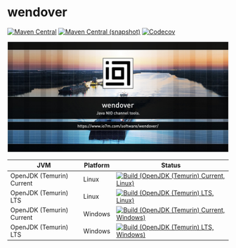wendover
===

[![Maven Central](https://img.shields.io/maven-central/v/com.io7m.wendover/com.io7m.wendover.svg?style=flat-square)](http://search.maven.org/#search%7Cga%7C1%7Cg%3A%22com.io7m.wendover%22)
[![Maven Central (snapshot)](https://img.shields.io/nexus/s/https/s01.oss.sonatype.org/com.io7m.wendover/com.io7m.wendover.svg?style=flat-square)](https://s01.oss.sonatype.org/content/repositories/snapshots/com/io7m/wendover/)
[![Codecov](https://img.shields.io/codecov/c/github/io7m/wendover.svg?style=flat-square)](https://codecov.io/gh/io7m/wendover)

![wendover](./src/site/resources/wendover.jpg?raw=true)

| JVM | Platform | Status |
|-----|----------|--------|
| OpenJDK (Temurin) Current | Linux | [![Build (OpenJDK (Temurin) Current, Linux)](https://img.shields.io/github/actions/workflow/status/io7m/wendover/workflows/main.linux.temurin.current.yml)](https://github.com/io7m/wendover/actions?query=workflow%3Amain.linux.temurin.current)|
| OpenJDK (Temurin) LTS | Linux | [![Build (OpenJDK (Temurin) LTS, Linux)](https://img.shields.io/github/actions/workflow/status/io7m/wendover/workflows/main.linux.temurin.lts.yml)](https://github.com/io7m/wendover/actions?query=workflow%3Amain.linux.temurin.lts)|
| OpenJDK (Temurin) Current | Windows | [![Build (OpenJDK (Temurin) Current, Windows)](https://img.shields.io/github/actions/workflow/status/io7m/wendover/workflows/main.windows.temurin.current.yml)](https://github.com/io7m/wendover/actions?query=workflow%3Amain.windows.temurin.current)|
| OpenJDK (Temurin) LTS | Windows | [![Build (OpenJDK (Temurin) LTS, Windows)](https://img.shields.io/github/actions/workflow/status/io7m/wendover/workflows/main.windows.temurin.lts.yml)](https://github.com/io7m/wendover/actions?query=workflow%3Amain.windows.temurin.lts)|
